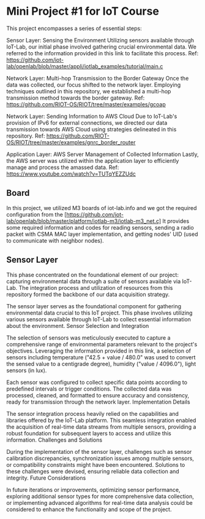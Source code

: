 # Mini Project #1 for IoT Course

This project encompasses a series of essential steps:

Sensor Layer: Sensing the Environment
    Utilizing sensors available through IoT-Lab, our initial phase involved gathering crucial environmental data. We referred to the information provided in this link to facilitate this process. 
    Ref: https://github.com/iot-lab/openlab/blob/master/appli/iotlab_examples/tutorial/main.c

Network Layer: Multi-hop Transmission to the Border Gateway
    Once the data was collected, our focus shifted to the network layer. Employing techniques outlined in this repository, we established a multi-hop transmission method towards the border gateway.
    Ref: https://github.com/RIOT-OS/RIOT/tree/master/examples/gcoap

Network Layer: Sending Information to AWS Cloud
    Due to IoT-Lab's provision of IPv6 for external connections, we directed our data transmission towards AWS Cloud using strategies delineated in this repository.
    Ref: https://github.com/RIOT-OS/RIOT/tree/master/examples/gnrc_border_router

Application Layer: AWS Server Management of Collected Information
    Lastly, the AWS server was utilized within the application layer to efficiently manage and process the amassed data.
    Ref: https://www.youtube.com/watch?v=TUTqYEZZUdc


## Board
In this project, we utilized M3 boards of iot-lab.info and we got the required configuration from the [https://github.com/iot-lab/openlab/blob/master/platform/iotlab-m3/iotlab-m3_net.c]
It provides some required information and codes for reading sensors, sending a radio packet with CSMA MAC layer implementation, and getting nodes' UID (used to communicate with neighbor nodes).


## Sensor Layer
This phase concentrated on the foundational element of our project: capturing environmental data through a suite of sensors available via IoT-Lab. The integration process and utilization of resources from this repository formed the backbone of our data acquisition strategy.


The sensor layer serves as the foundational component for gathering environmental data crucial to this IoT project. This phase involves utilizing various sensors available through IoT-Lab to collect essential information about the environment.
Sensor Selection and Integration

The selection of sensors was meticulously executed to capture a comprehensive range of environmental parameters relevant to the project's objectives. Leveraging the information provided in this link, a selection of sensors including temperature ("42.5 + value / 480.0" was used to convert the sensed value to a centigrade degree), humidity ("value / 4096.0"), light sensors (in lux).

Each sensor was configured to collect specific data points according to predefined intervals or trigger conditions. The collected data was processed, cleaned, and formatted to ensure accuracy and consistency, ready for transmission through the network layer.
Implementation Details

The sensor integration process heavily relied on the capabilities and libraries offered by the IoT-Lab platform. This seamless integration enabled the acquisition of real-time data streams from multiple sensors, providing a robust foundation for subsequent layers to access and utilize this information.
Challenges and Solutions

During the implementation of the sensor layer, challenges such as sensor calibration discrepancies, synchronization issues among multiple sensors, or compatibility constraints might have been encountered. Solutions to these challenges were devised, ensuring reliable data collection and integrity.
Future Considerations

In future iterations or improvements, optimizing sensor performance, exploring additional sensor types for more comprehensive data collection, or implementing advanced algorithms for real-time data analysis could be considered to enhance the functionality and scope of the project.




